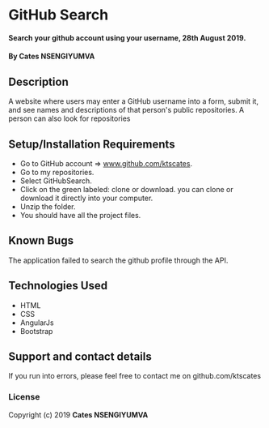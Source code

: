 # GitHub Search
#### Search your github account using your username, 28th August 2019.
#### By **Cates NSENGIYUMVA**
## Description
A website where users may enter a GitHub username into a form, submit it, and see names and descriptions of that person's public repositories. A person can also look for repositories
## Setup/Installation Requirements
* Go to GitHub account => www.github.com/ktscates.
* Go to my repositories.
* Select GitHubSearch.
* Click on the green labeled: clone or download. you can clone or download it directly into your computer.
* Unzip the folder.
* You should have all the project files.
## Known Bugs
The application failed to search the github profile through the API.
## Technologies Used
* HTML
* CSS
* AngularJs
* Bootstrap
## Support and contact details
If you run into errors, please feel free to contact me on github.com/ktscates
### License
Copyright (c) 2019 **Cates NSENGIYUMVA**
